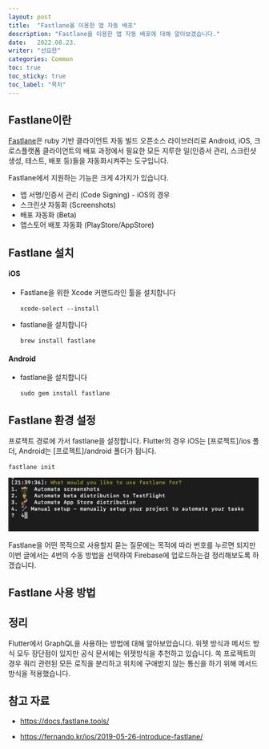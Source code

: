 ```yaml
---
layout: post
title:  "Fastlane을 이용한 앱 자동 배포"
description: "Fastlane을 이용한 앱 자동 배포에 대해 알아보겠습니다."
date:   2022.08.23.
writer: "선요한"
categories: Common
toc: true
toc_sticky: true
toc_label: "목차"
---
```


## Fastlane이란	

[Fastlane](https://docs.fastlane.tools/)은 ruby 기반 클라이언트 자동 빌드 오픈소스 라이브러리로 Android, iOS, 크로스플랫폼 클라이언트의 배포 과정에서 필요한 모든 지루한 일(인증서 관리, 스크린샷 생성, 테스트, 배포 등)들을 자동화시켜주는 도구입니다. 

Fastlane에서 지원하는 기능은 크게 4가지가 있습니다.

- 앱 서명/인증서 관리 (Code Signing) - iOS의 경우
- 스크린샷 자동화 (Screenshots)
- 배포 자동화 (Beta)
- 앱스토어 배포 자동화 (PlayStore/AppStore)



## Fastlane 설치

#### iOS

- Fastlane을 위한 Xcode 커맨드라인 툴을 설치합니다

  ```
  xcode-select --install
  ```

- fastlane을 설치합니다

  ```
  brew install fastlane
  ```



#### Android

- fastlane을 설치합니다

  ```
  sudo gem install fastlane
  ```



## Fastlane 환경 설정

프로젝트 경로에 가서 fastlane을 설정합니다. Flutter의 경우 iOS는 [프로젝트]/ios 폴더, Android는 [프로젝트]/android 폴더가 됩니다. 

```
fastlane init
```

<img src="/images/2022-08-23-Fastlane/1.png" alt="drawing" width="500"/>

Fastlane을 어떤 목적으로 사용할지 묻는 질문에는 목적에 따라 번호를 누르면 되지만 이번 글에서는 4번의 수동 방법을 선택하여 Firebase에 업로드하는걸 정리해보도록 하겠습니다. 





## Fastlane 사용 방법








## 정리

Flutter에서 GraphQL을 사용하는 방법에 대해 알아보았습니다. 위젯 방식과 메서드 방식 모두 장단점이 있지만 공식 문서에는 위젯방식을 추천하고 있습니다. 쏙 프로젝트의 경우 쿼리 관련된 모든 로직을 분리하고 위치에 구애받지 않는 통신을 하기 위해 메서드 방식을 적용했습니다. 




## 참고 자료
- <https://docs.fastlane.tools/>

- <https://fernando.kr/ios/2019-05-26-introduce-fastlane/>